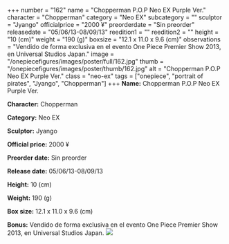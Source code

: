 +++
number = "162"
name = "Chopperman P.O.P Neo EX Purple Ver."
character = "Chopperman"
category = "Neo EX"
subcategory = ""
sculptor = "Jyango"
officialprice = "2000 ¥"
preorderdate = "Sin preorder"
releasedate = "05/06/13-08/09/13"
reedition1 = ""
reedition2 = ""
height = "10 (cm)"
weight = "190 (g)"
boxsize = "12.1 x 11.0 x 9.6 (cm)"
observations = "Vendido de forma exclusiva en el evento One Piece Premier Show 2013, en Universal Studios Japan."
image = "/onepiecefigures/images/poster/full/162.jpg"
thumb = "/onepiecefigures/images/poster/thumb/162.jpg"
alt = "Chopperman P.O.P Neo EX Purple Ver."
class = "neo-ex"
tags = ["onepiece", "portrait of pirates", "Jyango", "Chopperman"]
+++
**Name:** Chopperman P.O.P Neo EX Purple Ver.

**Character:** Chopperman

**Category:** Neo EX 

**Sculptor:** Jyango

**Official price:** 2000 ¥

**Preorder date:** Sin preorder

**Release date:** 05/06/13-08/09/13

**Height:** 10 (cm)

**Weight:** 190 (g)

**Box size:** 12.1 x 11.0 x 9.6 (cm)

**Bonus:** Vendido de forma exclusiva en el evento One Piece Premier Show 2013, en Universal Studios Japan.
<img src="/onepiecefigures/images/poster/thumb/162.jpg">